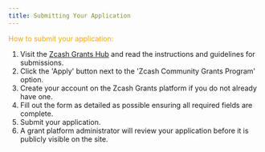 ```yaml
---
title: Submitting Your Application
---
```


<span style="color:#f8a600">How to submit your application:</span>

1. Visit the [Zcash Grants Hub](https://zcashgrants.org/submit) and read the instructions and guidelines for submissions.
2. Click the 'Apply' button next to the 'Zcash Community Grants Program' option.
3. Create your account on the Zcash Grants platform if you do not already have one.
4. Fill out the form as detailed as possible ensuring all required fields are complete.
5. Submit your application.
6. A grant platform administrator will review your application before it is publicly visible on the site.
